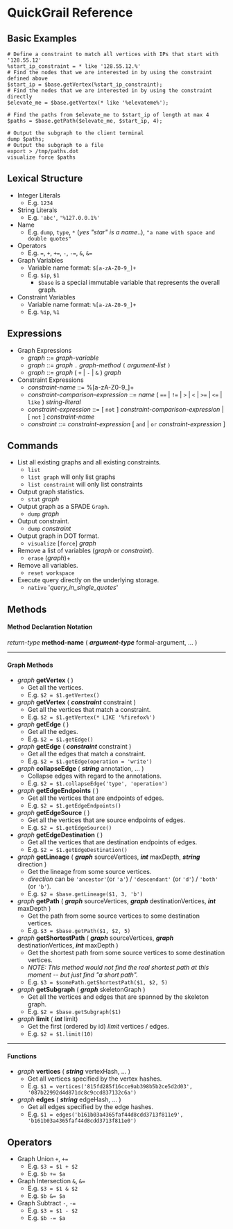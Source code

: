 # QuickGrail Reference

## Basic Examples
```
# Define a constraint to match all vertices with IPs that start with '128.55.12'
%start_ip_constraint = * like '128.55.12.%'
# Find the nodes that we are interested in by using the constraint defined above
$start_ip = $base.getVertex(%start_ip_constraint);
# Find the nodes that we are interested in by using the constraint directly
$elevate_me = $base.getVertex(* like '%elevateme%');

# Find the paths from $elevate_me to $start_ip of length at max 4
$paths = $base.getPath($elevate_me, $start_ip, 4);

# Output the subgraph to the client terminal
dump $paths;
# Output the subgraph to a file
export > /tmp/paths.dot
visualize force $paths
```

## Lexical Structure
* Integer Literals
  * E.g. `1234`
* String Literals
  * E.g. `'abc'`, `'%127.0.0.1%'`
* Name
  * E.g. `dump`, `type`, `*` (_yes "star" is a name_..), `"a name with space and double quotes"`
* Operators
  * E.g. `=`, `+`, `+=`, `-`, `-=`, `&`, `&=`
* Graph Variables
  * Variable name format: `$[a-zA-Z0-9_]+`
  * E.g. `$ip`, `$1`
    * `$base` is a special immutable variable that represents the overall graph.
* Constraint Variables
  * Variable name format: `%[a-zA-Z0-9_]+`
  * E.g. `%ip`, `%1`

## Expressions
* Graph Expressions
  * _graph_ ::= _graph-variable_
  * _graph_ ::= _graph_ `.` _graph-method_ `(` _argument-list_ `)`
  * _graph_ ::= _graph_ ( `+` | `-` | `&` ) _graph_
* Constraint Expressions
  * _constraint-name_ ::= %[a-zA-Z0-9_]+
  * _constraint-comparison-expression_ ::= _name_ ( `==` | `!=` | `>` | `<` | `>=` | `<=` | `like` ) _string-literal_
  * _constraint-expression_ ::= [ `not` ] _constraint-comparison-expression_ | [ `not` ] _constraint-name_
  * _constraint_ ::= _constraint-expression_ [ `and` | `or` _constraint-expression_ ]

## Commands
* List all existing graphs and all existing constraints.
  * `list`
  * `list graph` will only list graphs
  * `list constraint` will only list constraints
* Output graph statistics.
  * `stat` _graph_
* Output graph as a SPADE `Graph`.
  * `dump` _graph_
* Output constraint.
  * `dump` _constraint_
* Output graph in DOT format.
  * `visualize` [`force`] _graph_
* Remove a list of variables (_graph_ or _constraint_).
  * `erase` (_graph_)+
* Remove all variables.
  * `reset workspace`
* Execute query directly on the underlying storage.
  * `native` '_query_in_single_quotes_'

## Methods
#### Method Declaration Notation

_return-type_ **method-name** ( **_argument-type_** formal-argument, ... )

---

#### Graph Methods
* _graph_ **getVertex** ( )
  * Get all the vertices.
  * E.g. `$2 = $1.getVertex()`
* _graph_ **getVertex** ( **_constraint_** constraint )
  * Get all the vertices that match a constraint.
  * E.g. `$2 = $1.getVertex(* LIKE '%firefox%')`
* _graph_ **getEdge** ( )
  * Get all the edges.
  * E.g. `$2 = $1.getEdge()`
* _graph_ **getEdge** ( **_constraint_** constraint )
  * Get all the edges that match a constraint.
  * E.g. `$2 = $1.getEdge(operation = 'write')`
* _graph_ **collapseEdge** ( **_string_** annotation, ... )
  * Collapse edges with regard to the annotations.
  * E.g. `$2 = $1.collapseEdge('type', 'operation')`
* _graph_ **getEdgeEndpoints** ( )
  * Get all the vertices that are endpoints of edges.
  * E.g. `$2 = $1.getEdgeEndpoints()`
* _graph_ **getEdgeSource** ( )
  * Get all the vertices that are source endpoints of edges.
  * E.g. `$2 = $1.getEdgeSource()`
* _graph_ **getEdgeDestination** ( )
  * Get all the vertices that are destination endpoints of edges.
  * E.g. `$2 = $1.getEdgeDestination()`
* _graph_ **getLineage** ( **_graph_** sourceVertices, **_int_** maxDepth, **_string_** direction )
  * Get the lineage from some source vertices.
  * _direction_ can be `'ancestor'`(or `'a'`) / `'descendant'` (or `'d'`) / `'both'` (or `'b'`).
  * E.g. `$2 = $base.getLineage($1, 3, 'b')`
* _graph_ **getPath** ( **_graph_** sourceVertices, **_graph_** destinationVertices, **_int_** maxDepth )
  * Get the path from some source vertices to some destination vertices.
  * E.g. `$3 = $base.getPath($1, $2, 5)`
* _graph_ **getShortestPath** ( **_graph_** sourceVertices, **_graph_** destinationVertices, **_int_** maxDepth )
  * Get the shortest path from some source vertices to some destination vertices.
  * _NOTE: This method would not find the real shortest path at this moment -- but just find "a short path"._
  * E.g. `$3 = $somePath.getShortestPath($1, $2, 5)`
* _graph_ **getSubgraph** ( **_graph_** skeletonGraph )
  * Get all the vertices and edges that are spanned by the skeleton graph.
  * E.g. `$2 = $base.getSubgraph($1)`
* _graph_ **limit** ( **_int_** limit)
  * Get the first (ordered by id) _limit_ vertices / edges.
  * E.g. `$2 = $1.limit(10)`
---
#### Functions
* _graph_ **vertices** ( **_string_** vertexHash, ... )
  * Get all vertices specified by the vertex hashes.
  * E.g. `$1 = vertices('815fd285f16cce9ab398b5b2ce5d2d03', '087b22992d4d871dc8c9ccd837132c6a')`
* _graph_ **edges** ( **_string_** edgeHash, ... )
  * Get all edges specified by the edge hashes.
  * E.g. `$1 = edges('b161b03a4365faf44d8cdd3713f811e9', 'b161b03a4365faf44d8cdd3713f811e0')`

## Operators
* Graph Union `+`, `+=`
  * E.g. `$3 = $1 + $2`
  * E.g. `$b += $a`
* Graph Intersection `&`, `&=`
  * E.g. `$3 = $1 & $2`
  * E.g. `$b &= $a`
* Graph Subtract `-`, `-=`
  * E.g. `$3 = $1 - $2`
  * E.g. `$b -= $a`
